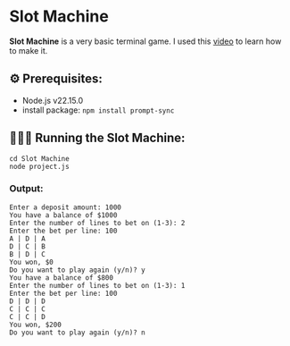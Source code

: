 # Slot Machine

**Slot Machine** is a very basic terminal game.  I used this [video](https://youtu.be/E3XxeE7NF30?si=KuaPGWAbCq9JFCtO) to learn how to make it.

## ⚙️ Prerequisites:

+ Node.js v22.15.0
+ install package: `npm install prompt-sync`

## 🏃‍♂️‍➡️ Running the Slot Machine:

```
cd Slot Machine
node project.js
```

### Output:

```
Enter a deposit amount: 1000
You have a balance of $1000
Enter the number of lines to bet on (1-3): 2
Enter the bet per line: 100
A | D | A
D | C | B
B | D | C
You won, $0
Do you want to play again (y/n)? y
You have a balance of $800
Enter the number of lines to bet on (1-3): 1
Enter the bet per line: 100
D | D | D
C | C | C
C | C | D
You won, $200
Do you want to play again (y/n)? n
```
